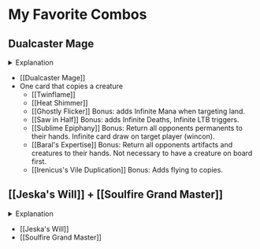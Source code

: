 # My Favorite Combos

## Dualcaster Mage

<details> <summary>Explanation</summary>
  
Prerequisites

- At least one creature on the battlefield.
- Dualcaster Mage in hand.
- A spell that can copy [[Dualcaster Mage]].
- Mana available to cast both cards once.

Steps

1. Cast a spell that can copy [[Dualcaster Mage]].
2. Holding priority, cast [[Dualcaster Mage]] by paying 1RR.
3. [[Dualcaster Mage]] enters the battlefield.
4. Using [[Dualcaster Mage]]'s ETB trigger, target the spell from step 1.
5. Resolve the copied spell, targeting and creating a token copy of [[Dualcaster Mage]].
7. Repeat from step 3.

Results

- Infinite creature tokens with haste.
- Infinite ETB.
- Infinite magecraft triggers.
- Infinite storm count.

More: https://edhrec.com/combos/dualcaster-mage
</details>

- [[Dualcaster Mage]]
- One card that copies a creature
  - [[Twinflame]]
  - [[Heat Shimmer]]
  - [[Ghostly Flicker]] Bonus: adds Infinite Mana when targeting land.
  - [[Saw in Half]] Bonus: adds Infinite Deaths, Infinite LTB triggers.
  - [[Sublime Epiphany]] Bonus: Return all opponents permanents to their hands. Infinite card draw on target player (wincon).
  - [[Baral's Expertise]] Bonus: Return all opponents artifacts and creatures to their hands. Not necessary to have a creature on board first.
  - [[Irenicus's Vile Duplication]] Bonus: Adds flying to copies.

## [[Jeska's Will]] + [[Soulfire Grand Master]]

<details> <summary>Explanation</summary>
Results:

- Optionally exile your library
- Infinite magecraft triggers
- Infinite red mana
- Infinite storm count

Prerequisites:

- [[Jeska's Will]] in hand
- [[Soulfire Grand Master]] on the battlefield.
- An opponent has at least eight cards in hand available for infinite mana.

Steps:

1. Activate [[Soulfire Grand Master's]] ability for 2U/R U/R.
2. Cast [[Jeska's Will]] by for 2R, targeting a player with at least 7 cards in hand.
3. Return [[Jeska's Will]] to your hand.
4. Repeat from step 1
If an opponent has eight or more cards in their hand, this combo nets infinite red mana
If you control a commander, you may choose both of Jeska's WIll's modes to exile your library

More: https://edh-combos.com/combo/22194/

</details>

- [[Jeska's Will]]
- [[Soulfire Grand Master]]

